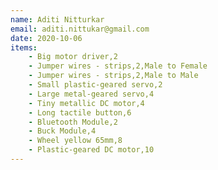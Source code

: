 ```yaml
---
name: Aditi Nitturkar
email: aditi.nittukar@gmail.com
date: 2020-10-06
items:
    - Big motor driver,2
    - Jumper wires - strips,2,Male to Female
    - Jumper wires - strips,2,Male to Male
    - Small plastic-geared servo,2
    - Large metal-geared servo,4
    - Tiny metallic DC motor,4
    - Long tactile button,6
    - Bluetooth Module,2
    - Buck Module,4
    - Wheel yellow 65mm,8
    - Plastic-geared DC motor,10
---
```

